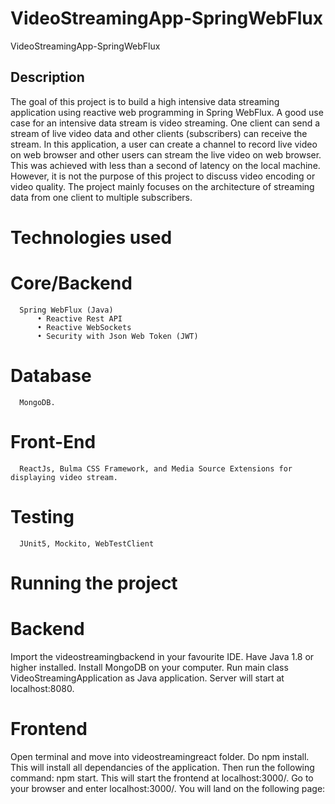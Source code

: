 # VideoStreamingApp-SpringWebFlux
VideoStreamingApp-SpringWebFlux

## Description
The goal of this project is to build a high intensive data streaming application using reactive web programming in Spring WebFlux. A good use case for an intensive data stream is video streaming. One client can send a stream of live video data and other clients (subscribers) can receive the stream. In this application, a user can create a channel to record live video on web browser and other users can stream the live video on web browser. This was achieved with less than a second of latency on the local machine. However, it is not the purpose of this project to discuss video encoding or video quality. The project mainly focuses on the architecture of streaming data from one client to multiple subscribers.

# Technologies used
  # Core/Backend
      Spring WebFlux (Java)
          • Reactive Rest API
          • Reactive WebSockets
          • Security with Json Web Token (JWT)
  # Database
      MongoDB.
  # Front-End
      ReactJs, Bulma CSS Framework, and Media Source Extensions for displaying video stream.
  # Testing
      JUnit5, Mockito, WebTestClient

# Running the project
  # Backend
  Import the videostreamingbackend in your favourite IDE. Have Java 1.8 or higher installed. Install MongoDB on your computer. Run main class VideoStreamingApplication as Java application. Server will start at localhost:8080.
  
  # Frontend
  Open terminal and move into videostreamingreact folder. Do npm install. This will install all dependancies of the application. Then run the following command: npm start. This will start the frontend at localhost:3000/. Go to your browser and enter localhost:3000/. You will land on the following page:
  
